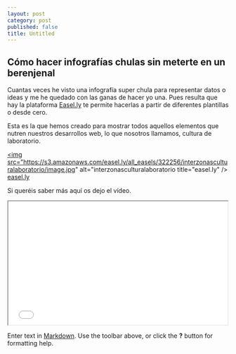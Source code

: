 ```yaml
---
layout: post
category: post
published: false
title: Untitled
---
```


## Cómo hacer infografías chulas sin meterte en un berenjenal
Cuantas veces he visto una infografía super chula para representar datos o ideas y me he quedado con las ganas de hacer yo una.  Pues resulta que hay la plataforma [Easel.ly](http://www.easel.ly/ "Easel.ly") te permite hacerlas a partir de diferentes plantillas o desde cero. 

Esta es la que hemos creado para mostrar todos aquellos elementos que nutren nuestros desarrollos web, lo que nosotros llamamos, cultura de laboratorio.

<a href="https://s3.amazonaws.com/easel.ly/all_easels/322256/interzonasculturalaboratorio/image.jpg"/><img src="https://s3.amazonaws.com/easel.ly/all_easels/322256/interzonasculturalaboratorio/image.jpg" alt="interzonasculturalaboratorio title="easel.ly" /></a><br /><a href="http://easel.ly" style="text-align:left;" align="left">easel.ly</a>

Si queréis saber más aquí os dejo el vídeo.

<iframe src="//player.vimeo.com/video/37781587" width="500" height="281" webkitallowfullscreen mozallowfullscreen allowfullscreen></iframe>

Enter text in [Markdown](http://daringfireball.net/projects/markdown/). Use the toolbar above, or click the **?** button for formatting help.